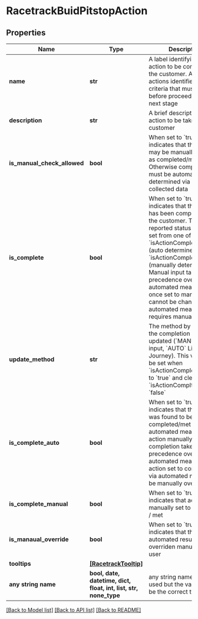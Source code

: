# RacetrackBuidPitstopAction


## Properties
Name | Type | Description | Notes
------------ | ------------- | ------------- | -------------
**name** | **str** | A label identifying the action to be completed by the customer.  A set of actions identifies the exit criteria that must be met before proceeding to the next stage | 
**description** | **str** | A brief description of the action to be taken by the customer | 
**is_manual_check_allowed** | **bool** | When set to &#x60;true&#x60; it indicates that this action may be manually checked as completed/met. Otherwise completion must be automatically determined via analysis of collected data | 
**is_complete** | **bool** | When set to &#x60;true&#x60; it indicates that this action has been completed by the customer.  This is the reported status and it is set from one of &#x60;isActionCompleteAuto&#x60; (auto determined) or &#x60;isActionCompleteManual&#x60; (manually determined). Manual input takes precedence over the automated means and once set to manual it cannot be changed by automated means. It requires manual input | 
**update_method** | **str** | The method by which the the completion status was updated (&#x60;MANUAL&#x60; user input, &#x60;AUTO&#x60; Lifecycle Journey). This value must be set when &#x60;isActionComplete&#x60; is set to &#x60;true&#x60; and cleared if &#x60;isActionComplte&#x60; is set to &#x60;false&#x60; | 
**is_complete_auto** | **bool** | When set to &#x60;true&#x60; it indicates that this action was found to be completed/met through automated means.  An action manually set to completion takes precedence over the automated means.  An action set to completion via automated means may be manually overridden | 
**is_complete_manual** | **bool** | When set to &#x60;true&#x60; it indicates that action was manually set to completed / met | 
**is_manaual_override** | **bool** | When set to &#x60;true&#x60; it indicates that the automated result was overriden manually by a user | 
**tooltips** | [**[RacetrackTooltip]**](RacetrackTooltip.md) |  | 
**any string name** | **bool, date, datetime, dict, float, int, list, str, none_type** | any string name can be used but the value must be the correct type | [optional]

[[Back to Model list]](../README.md#documentation-for-models) [[Back to API list]](../README.md#documentation-for-api-endpoints) [[Back to README]](../README.md)


